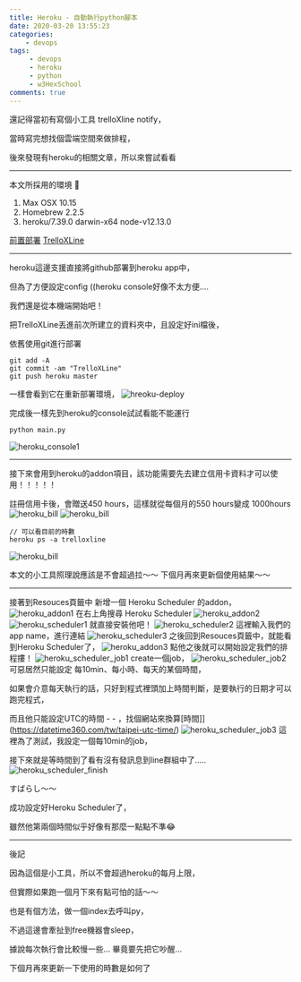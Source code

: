 ```yaml
---
title: Heroku - 自動執行python腳本
date: 2020-03-20 13:55:23
categories:
    - devops
tags: 
     - devops
     - heroku
     - python
     - w3HexSchool
comments: true
---
```

還記得當初有寫個小工具 trelloXline notify，

當時寫完想找個雲端空間來做排程，

後來發現有heroku的相關文章，所以來嘗試看看
<!-- more -->

***
本文所採用的環境

1. Max OSX 10.15
2. Homebrew 2.2.5
3. heroku/7.39.0 darwin-x64 node-v12.13.0

[前置部署](https://yeeinhole.github.io/2020/03/14/heroku-python/)
[TrelloXLine](https://github.com/yeeinhole/TrelloXLine)
***

heroku這邊支援直接將github部署到heroku app中，

但為了方便設定config ((heroku console好像不太方便.... 

我們還是從本機端開始吧！

把TrelloXLine丟進前次所建立的資料夾中，且設定好ini檔後，

依舊使用git進行部署
```
git add -A
git commit -am "TrelloXLine"
git push heroku master
```
一樣會看到它在重新部署環境，
![hreoku-deploy](../../../../image/heroku-trelloXline/hreoku_deploy.png "hreoku-deploy")

完成後一樣先到heroku的console試試看能不能運行
```
python main.py
```
![heroku_console1](../../../../image/heroku-trelloXline/heroku_console1.png "heroku_console1")

***

接下來會用到heroku的addon項目，該功能需要先去建立信用卡資料才可以使用！！！！！

註冊信用卡後，會贈送450 hours，這樣就從每個月的550 hours變成 1000hours
![heroku_bill](../../../../image/heroku-trelloXline/heroku_bill1.png "heroku_bill")
![heroku_bill](../../../../image/heroku-trelloXline/heroku_bill2.png "heroku_bill")
```
// 可以看目前的時數
heroku ps -a trelloxline
```
![heroku_bill](../../../../image/heroku-trelloXline/heroku_bill3.png "heroku_bill")

本文的小工具照理說應該是不會超過拉～～  下個月再來更新個使用結果～～
***

接著到Resouces頁籤中 新增一個 Heroku Scheduler 的addon，
![heroku_addon1](../../../../image/heroku-trelloXline/heroku_addon1.png "heroku_addon1")
在右上角搜尋 Heroku Scheduler 
![heroku_addon2](../../../../image/heroku-trelloXline/heroku_addon2.png "heroku_addon2")
![heroku_scheduler1](../../../../image/heroku-trelloXline/heroku_scheduler1.png "heroku_scheduler1")
就直接安裝他吧！
![heroku_scheduler2](../../../../image/heroku-trelloXline/heroku_scheduler2.png "heroku_scheduler2")
這裡輸入我們的app name，進行連結
![heroku_scheduler3](../../../../image/heroku-trelloXline/heroku_scheduler3.png "heroku_scheduler3")
之後回到Resouces頁籤中，就能看到Heroku Scheduler了，
![heroku_addon3](../../../../image/heroku-trelloXline/heroku_addon3.png "heroku_addon3")
點他之後就可以開始設定我們的排程摟！
![heroku_scheduler_job1](../../../../image/heroku-trelloXline/heroku_scheduler_job1.png "heroku_scheduler_job1")
create一個job，
![heroku_scheduler_job2](../../../../image/heroku-trelloXline/heroku_scheduler_job2.png "heroku_scheduler_job2")
可惡居然只能設定 每10min、每小時、每天的某個時間，

如果會介意每天執行的話，只好到程式裡頭加上時間判斷，是要執行的日期才可以跑完程式，

而且他只能設定UTC的時間 - - ，找個網站來換算[時間]](https://datetime360.com/tw/taipei-utc-time/)
![heroku_scheduler_job3](../../../../image/heroku-trelloXline/heroku_scheduler_job3.png "heroku_scheduler_job3")
這裡為了測試，我設定一個每10min的job，

接下來就是等時間到了看有沒有發訊息到line群組中了.....
![heroku_scheduler_finish](../../../../image/heroku-trelloXline/heroku_scheduler_finish.png "heroku_scheduler_finish")

すばらし～～ 

成功設定好Heroku Scheduler了，

雖然他第兩個時間似乎好像有那麼一點點不準😂

***
後記

因為這個是小工具，所以不會超過heroku的每月上限，

但實際如果跑一個月下來有點可怕的話～～

也是有個方法，做一個index去呼叫py，

不過這邊會牽扯到free機器會sleep，

據說每次執行會比較慢一些... 畢竟要先把它吵醒...

下個月再來更新一下使用的時數是如何了